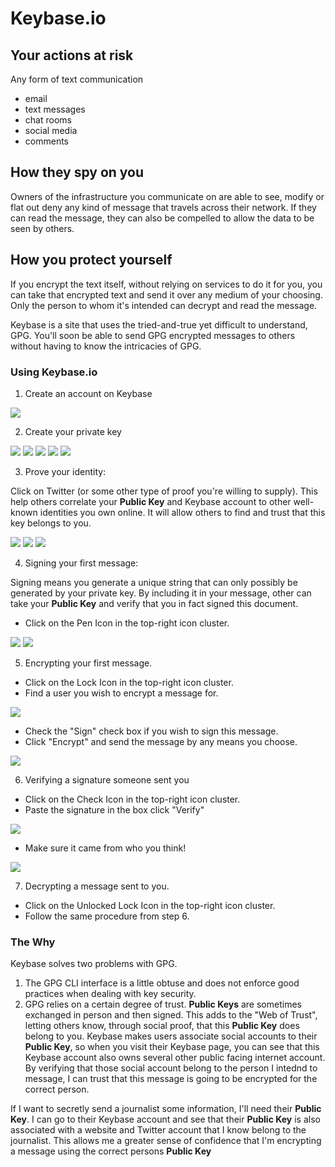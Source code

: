 # Keybase.io


## Your actions at risk

Any form of text communication

  * email
  * text messages
  * chat rooms
  * social media
  * comments

## How they spy on you

Owners of the infrastructure you communicate on are able to see, modify or flat out deny any kind of message
that travels across their network. If they can read the message, they can also be compelled to allow the data
to be seen by others.

## How you protect yourself

If you encrypt the text itself, without relying on services to do it for you, 
you can take that encrypted text and send it over any medium of your choosing.
Only the person to whom it's intended can decrypt and read the message.

Keybase is a site that uses the tried-and-true yet difficult to understand, GPG.
You'll soon be able to send GPG encrypted messages to others without having to know the intricacies of GPG. 

### Using Keybase.io

1. Create an account on Keybase

  ![](kb-images/a.png)


2. Create your private key

  ![](kb-images/b.png)
  ![](kb-images/c.png)
  ![](kb-images/d.png)
  ![](kb-images/e.png)
  ![](kb-images/f.png)


3. Prove your identity:

  Click on Twitter (or some other type of proof you're willing to supply).
  This help others correlate your __Public Key__ and Keybase account to other well-known identities you own
  online. It will allow others to find and trust that this key belongs to you.

  ![](kb-images/g.png)
  ![](kb-images/h.png)
  ![](kb-images/i.png)


4. Signing your first message:

  Signing means you generate a unique string that can only possibly be generated by your private key. 
  By including it in your message, other can take your __Public Key__ and verify that you in fact signed this
  document.

  * Click on the Pen Icon in the top-right icon cluster. 

  ![](kb-images/j.png)
  ![](kb-images/k.png)


5. Encrypting your first message.

  * Click on the Lock Icon in the top-right icon cluster.
  * Find a user you wish to encrypt a message for.

  ![](kb-images/l.png)

  * Check the "Sign" check box if you wish to sign this message.
  * Click "Encrypt" and send the message by any means you choose.

  ![](kb-images/m.png)


6. Verifying a signature someone sent you

  * Click on the Check Icon in the top-right icon cluster.
  * Paste the signature in the box click "Verify"

  ![](kb-images/n.png)

  * Make sure it came from who you think!

  ![](kb-images/o.png)


7. Decrypting a message sent to you.

  * Click on the Unlocked Lock Icon in the top-right icon cluster.
  * Follow the same procedure from step 6.


### The Why

Keybase solves two problems with GPG. 

1. The GPG CLI interface is a little obtuse and does not enforce good practices when  dealing with key
   security.
2. GPG relies on a certain degree of trust. __Public Keys__ are sometimes exchanged in person and then signed.
   This adds to the "Web of Trust", letting others know, through social proof, that this __Public Key__ does
   belong to you. Keybase makes users associate social accounts to their __Public Key__, so when you visit
   their Keybase page, you can see that this Keybase account also owns several other public facing internet
   account. By verifying that those social account belong to the person I intednd to message, I can trust
   that this message is going to be encrypted for the correct person.

 If I want to secretly send a journalist some information, I'll need their __Public Key__. I can go to
 their Keybase account and see that their __Public Key__ is also associated with a website and Twitter
 account that I know belong to the journalist. This allows me a greater sense of confidence that I'm
 encrypting a message using the correct persons __Public Key__
